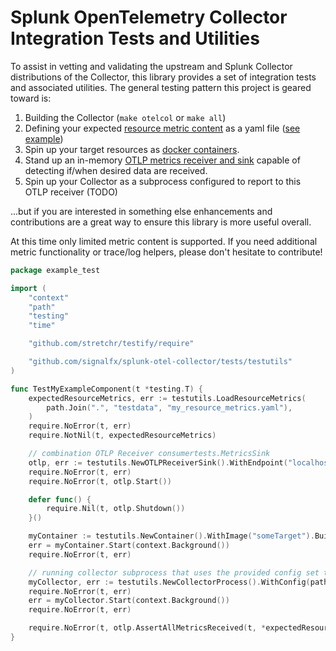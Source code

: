 # Splunk OpenTelemetry Collector Integration Tests and Utilities

To assist in vetting and validating the upstream and Splunk Collector distributions of the Collector, this library
provides a set of integration tests and associated utilities.  The general testing pattern this project is geared toward
is:

1. Building the Collector (`make otelcol` or `make all`)
1. Defining your expected [resource metric content](./testutils/README.md#resource-metrics) as a yaml file
([see example](./testutils/testdata/resourceMetrics.yaml))
1. Spin up your target resources as [docker containers](./testutils/README.md#test-containers).
1. Stand up an in-memory [OTLP metrics receiver and sink](./testutils/README.md#otlp-metrics-receiver-sink) capable of detecting if/when desired data are received.
1. Spin up your Collector as a subprocess configured to report to this OTLP receiver (TODO)
  
...but if you are interested in something else enhancements and contributions are a great way to ensure this library
is more useful overall.

At this time only limited metric content is supported.  If you need additional metric functionality or trace/log
helpers, please don't hesitate to contribute!

```go
package example_test

import (
	"context"
	"path"
	"testing"
	"time"

	"github.com/stretchr/testify/require"

	"github.com/signalfx/splunk-otel-collector/tests/testutils"
)

func TestMyExampleComponent(t *testing.T) {
	expectedResourceMetrics, err := testutils.LoadResourceMetrics(
		path.Join(".", "testdata", "my_resource_metrics.yaml"),
	)
	require.NoError(t, err)
	require.NotNil(t, expectedResourceMetrics)

	// combination OTLP Receiver consumertests.MetricsSink
	otlp, err := testutils.NewOTLPReceiverSink().WithEndpoint("localhost:23456").Build()
	require.NoError(t, err)
	require.NoError(t, otlp.Start())

	defer func() {
		require.Nil(t, otlp.Shutdown())
	}()

	myContainer := testutils.NewContainer().WithImage("someTarget").Build()
	err = myContainer.Start(context.Background())
	require.NoError(t, err)

	// running collector subprocess that uses the provided config set to export OTLP to our test receiver
	myCollector, err := testutils.NewCollectorProcess().WithConfig(path.Join(".", "testdata", "config.yaml")).Build()
	require.NoError(t, err)
	err = myCollector.Start(context.Background())
	require.NoError(t, err)

	require.NoError(t, otlp.AssertAllMetricsReceived(t, *expectedResourceMetrics, 30*time.Second))
}
```
